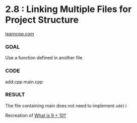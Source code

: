 # 2.8 : Linking Multiple Files for Project Structure

[learncpp.com](https://www.learncpp.com/cpp-tutorial/programs-with-multiple-code-files/)

### GOAL
Use a function defined in another file

### CODE
add.cpp
main.cpp

### RESULT
The file containing main does not need to implement `add()`

Recreation of [What is 9 + 10?](https://youtu.be/yrI1W5K9GxQ)